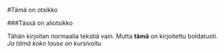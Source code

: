 #Tämä on otsikko

###Tässä on aliotsikko

Tähän kirjoitan normaalia tekstiä vain. Mutta **tämä** on kirjoitettu boldatusti.
*Ja tämä koko lause on kursivoitu*



